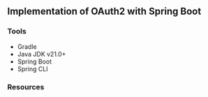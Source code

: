 ## Implementation of OAuth2 with Spring Boot

### Tools

- Gradle
- Java JDK v21.0+
- Spring Boot
- Spring CLI

### Resources

[]()